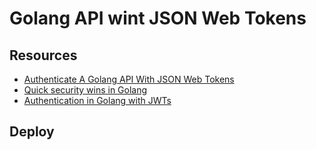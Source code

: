 # Golang API wint JSON Web Tokens

## Resources
- [Authenticate A Golang API With JSON Web Tokens](https://www.thepolyglotdeveloper.com/2017/03/authenticate-a-golang-api-with-json-web-tokens/)
- [Quick security wins in Golang](https://blog.rapid7.com/2016/07/13/quick-security-wins-in-golang/)
- [Authentication in Golang with JWTs](https://auth0.com/blog/authentication-in-golang/)

## Deploy

```bash

```
